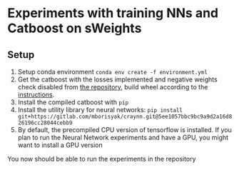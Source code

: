 # Experiments with training NNs and Catboost on sWeights
## Setup
1. Setup conda environment `conda env create -f environment.yml`
2. Get the catboost with the losses implemented and negative weights check disabled from [the repository](https://github.com/kazeevn/catboost/tree/constrained_regression), build wheel according to the [instructions](https://catboost.ai/docs/installation/python-installation-method-build-from-source-linux-macos.html).
3. Install the compiled catboost with `pip`
4. Install the utility library for neural networks: `pip install git+https://gitlab.com/mborisyak/craynn.git@5ee1057bbc9bc9a9d2a16d826196cc28044cebb9`
5. By default, the precompiled CPU version of tensorflow is installed. If you plan to run the Neural Network experiments and have a GPU, you might want to install a GPU version

You now should be able to run the experiments in the repository
